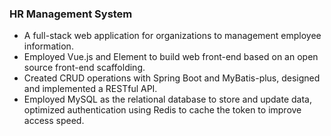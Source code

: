 ### HR Management System

- A full-stack web application for organizations to management employee information.
- Employed Vue.js and Element to build web front-end based on an open source front-end scaffolding.
- Created CRUD operations with Spring Boot and MyBatis-plus, designed and implemented a RESTful API.
- Employed MySQL as the relational database to store and update data, optimized authentication using Redis to cache the token to improve access speed.
